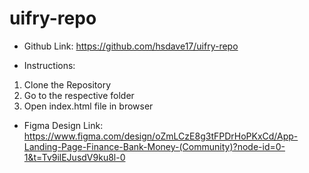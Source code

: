 # uifry-repo

- Github Link:
https://github.com/hsdave17/uifry-repo

- Instructions:
1. Clone the Repository
2. Go to the respective folder
3. Open index.html file in browser

- Figma Design Link:
https://www.figma.com/design/oZmLCzE8g3tFPDrHoPKxCd/App-Landing-Page-Finance-Bank-Money-(Community)?node-id=0-1&t=Tv9ilEJusdV9ku8l-0